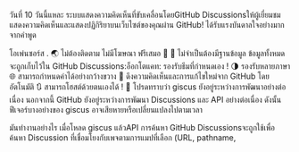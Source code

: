 วันที่ 10 วันนี้แหละ
ระบบแสดงความคิดเห็นที่ขับเคลื่อนโดยGitHub Discussionsให้ผู้เยี่ยมชมแสดงความคิดเห็นและแสดงปฏิกิริยาบนเว็บไซต์ของคุณผ่าน GitHub! ได้รับแรงบันดาลใจอย่างมากจากคำพูด

โอเพ่นซอร์ส . 🌏
ไม่ต้องติดตาม ไม่มีโฆษณา ฟรีเสมอ 📡 🚫
ไม่จำเป็นต้องมีฐานข้อมูล ข้อมูลทั้งหมดจะถูกเก็บไว้ใน GitHub Discussions:อ็อกโตแคท:
รองรับธีมที่กำหนดเอง ! 🌗
รองรับหลายภาษา 🌐
สามารถกำหนดค่าได้อย่างกว้างขวาง 🔧
ดึงความคิดเห็นและการแก้ไขใหม่จาก GitHub โดยอัตโนมัติ 🔃
สามารถโฮสต์ด้วยตนเองได้ ! 🤳
โปรดทราบว่า
giscus ยังอยู่ระหว่างการพัฒนาอย่างต่อเนื่อง นอกจากนี้ GitHub ยังอยู่ระหว่างการพัฒนา Discussions และ API อย่างต่อเนื่อง ดังนั้น ฟีเจอร์บางอย่างของ giscus อาจเสียหายหรือเปลี่ยนแปลงไปตามเวลา

มันทำงานอย่างไร
เมื่อโหลด giscus แล้วAPI การค้นหา GitHub Discussionsจะถูกใช้เพื่อค้นหา Discussion ที่เชื่อมโยงกับเพจตามการแมปที่เลือก (URL, pathname, <title>, ฯลฯ) หากไม่พบ Discussion ที่ตรงกัน บอต giscus จะสร้าง Discussion ขึ้นโดยอัตโนมัติในครั้งแรกที่ใครสักคนแสดงความคิดเห็นหรือแสดงปฏิกิริยา

หากต้องการแสดงความคิดเห็น ผู้เยี่ยมชมจะต้องอนุญาตให้แอป giscusโพสต์ในนามของพวกเขาโดยใช้กระบวนการ OAuth ของ GitHub นอกจากนี้ ผู้เยี่ยมชมยังสามารถแสดงความคิดเห็นใน GitHub Discussion ได้โดยตรง คุณสามารถควบคุมความคิดเห็นบน GitHub ได้

การกำหนดค่า
ภาษา
เลือกภาษาที่ giscus จะแสดง ไม่พบภาษาของคุณใช่ไหม? ช่วยแปลเป็นภาษาท้องถิ่น

ภาษา
ภาษาอังกฤษ
ที่เก็บข้อมูล
เลือกที่เก็บข้อมูลที่จะเชื่อมต่อ giscus ตรวจสอบให้แน่ใจว่า:

ที่เก็บข้อมูล นั้นเป็นสาธารณะมิฉะนั้น ผู้เยี่ยมชมจะไม่สามารถดูการสนทนาได้
แอ ป giscusได้รับการติดตั้งแล้วมิเช่นนั้น ผู้เยี่ยมชมจะไม่สามารถแสดงความคิดเห็นและโต้ตอบได้
คุณสมบัติการสนทนาเปิดใช้งานได้โดยการเปิดใช้งานให้กับที่เก็บข้อมูลของคุณ

ที่เก็บข้อมูล:
ชื่อผู้ใช้ของฉัน/myrepo
คลัง เก็บ GitHub สาธารณะคลังเก็บนี้คือที่ที่การสนทนาจะถูกลิงก์ไป

หน้า ↔️ การสนทนา การแมป
เลือกการแมประหว่างหน้าฝังและการสนทนาแบบฝัง


หัวข้อการสนทนามีหน้าpathname
pathnamegiscus จะค้นหาการสนทนาที่มีชื่อเรื่องซึ่งประกอบด้วย ส่วนประกอบ URL ของเพจ

